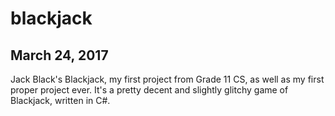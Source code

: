 # blackjack
## March 24, 2017
Jack Black's Blackjack, my first project from Grade 11 CS, as well as my first proper project ever.
It's a pretty decent and slightly glitchy game of Blackjack, written in C#.
